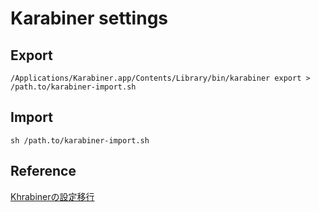# Karabiner settings

## Export 

```
/Applications/Karabiner.app/Contents/Library/bin/karabiner export > /path.to/karabiner-import.sh
```

## Import

```
sh /path.to/karabiner-import.sh
```

## Reference

[Khrabinerの設定移行](http://qiita.com/icb54615/items/9c7a5366e23496bfacd5)
